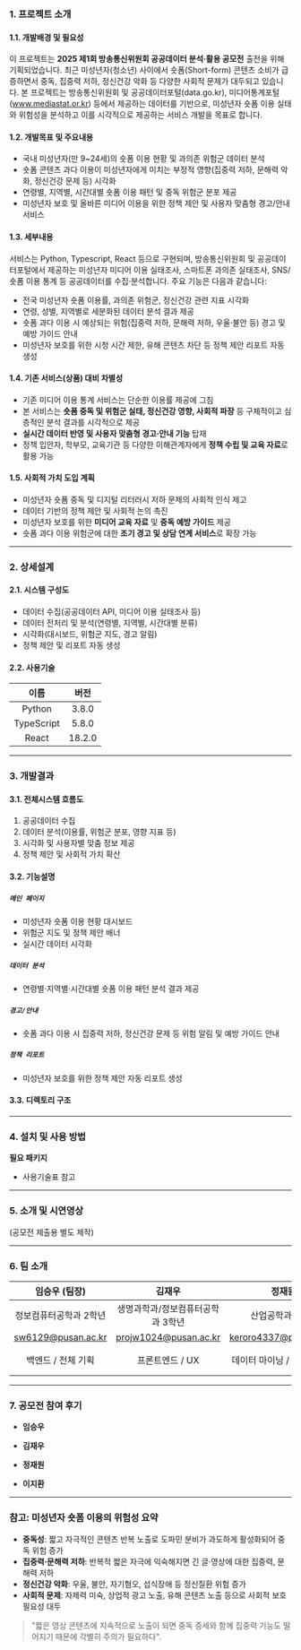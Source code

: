 ### 1. 프로젝트 소개

#### 1.1. 개발배경 및 필요성
이 프로젝트는 **2025 제1회 방송통신위원회 공공데이터 분석·활용 공모전** 출전을 위해 기획되었습니다. 최근 미성년자(청소년) 사이에서 숏폼(Short-form) 콘텐츠 소비가 급증하면서 중독, 집중력 저하, 정신건강 악화 등 다양한 사회적 문제가 대두되고 있습니다. 본 프로젝트는 방송통신위원회 및 공공데이터포털(data.go.kr), 미디어통계포털(www.mediastat.or.kr) 등에서 제공하는 데이터를 기반으로, 미성년자 숏폼 이용 실태와 위험성을 분석하고 이를 시각적으로 제공하는 서비스 개발을 목표로 합니다.

#### 1.2. 개발목표 및 주요내용
- 국내 미성년자(만 9~24세)의 숏폼 이용 현황 및 과의존 위험군 데이터 분석
- 숏폼 콘텐츠 과다 이용이 미성년자에게 미치는 부정적 영향(집중력 저하, 문해력 악화, 정신건강 문제 등) 시각화
- 연령별, 지역별, 시간대별 숏폼 이용 패턴 및 중독 위험군 분포 제공
- 미성년자 보호 및 올바른 미디어 이용을 위한 정책 제안 및 사용자 맞춤형 경고/안내 서비스

#### 1.3. 세부내용
서비스는 Python, Typescript, React 등으로 구현되며, 방송통신위원회 및 공공데이터포털에서 제공하는 미성년자 미디어 이용 실태조사, 스마트폰 과의존 실태조사, SNS/숏폼 이용 통계 등 공공데이터를 수집·분석합니다. 주요 기능은 다음과 같습니다:

- 전국 미성년자 숏폼 이용률, 과의존 위험군, 정신건강 관련 지표 시각화
- 연령, 성별, 지역별로 세분화된 데이터 분석 결과 제공
- 숏폼 과다 이용 시 예상되는 위험(집중력 저하, 문해력 저하, 우울·불안 등) 경고 및 예방 가이드 안내
- 미성년자 보호를 위한 시청 시간 제한, 유해 콘텐츠 차단 등 정책 제안 리포트 자동 생성

#### 1.4. 기존 서비스(상품) 대비 차별성
- 기존 미디어 이용 통계 서비스는 단순한 이용률 제공에 그침
- 본 서비스는 **숏폼 중독 및 위험군 실태, 정신건강 영향, 사회적 파장** 등 구체적이고 심층적인 분석 결과를 시각적으로 제공
- **실시간 데이터 반영 및 사용자 맞춤형 경고·안내 기능** 탑재
- 정책 입안자, 학부모, 교육기관 등 다양한 이해관계자에게 **정책 수립 및 교육 자료**로 활용 가능

#### 1.5. 사회적 가치 도입 계획
- 미성년자 숏폼 중독 및 디지털 리터러시 저하 문제의 사회적 인식 제고
- 데이터 기반의 정책 제안 및 사회적 논의 촉진
- 미성년자 보호를 위한 **미디어 교육 자료** 및 **중독 예방 가이드** 제공
- 숏폼 과다 이용 위험군에 대한 **조기 경고 및 상담 연계 서비스**로 확장 가능

---

### 2. 상세설계

#### 2.1. 시스템 구성도

- 데이터 수집(공공데이터 API, 미디어 이용 실태조사 등)
- 데이터 전처리 및 분석(연령별, 지역별, 시간대별 분류)
- 시각화(대시보드, 위험군 지도, 경고 알림)
- 정책 제안 및 리포트 자동 생성

#### 2.2. 사용기술
| 이름                  | 버전    |
|:---------------------:|:-------:|
| Python                | 3.8.0   |
| TypeScript            | 5.8.0   |
| React                | 18.2.0    |

---

### 3. 개발결과

#### 3.1. 전체시스템 흐름도

1. 공공데이터 수집
2. 데이터 분석(이용률, 위험군 분포, 영향 지표 등)
3. 시각화 및 사용자별 맞춤 정보 제공
4. 정책 제안 및 사회적 가치 확산

#### 3.2. 기능설명

##### ` 메인 페이지 `
- 미성년자 숏폼 이용 현황 대시보드
- 위험군 지도 및 정책 제안 배너
- 실시간 데이터 시각화

##### ` 데이터 분석 `
- 연령별·지역별·시간대별 숏폼 이용 패턴 분석 결과 제공

##### ` 경고/안내 `
- 숏폼 과다 이용 시 집중력 저하, 정신건강 문제 등 위험 알림 및 예방 가이드 안내

##### ` 정책 리포트 `
- 미성년자 보호를 위한 정책 제안 자동 리포트 생성

#### 3.3. 디렉토리 구조

---

### 4. 설치 및 사용 방법

**필요 패키지**  
- 사용기술표 참고


---

### 5. 소개 및 시연영상

(공모전 제출용 별도 제작)

---

### 6. 팀 소개

| 임승우 (팀장) | 김재우 | 정재원 | 이지환 |
|:-------------:|:------:|:------:|:------:|
| 정보컴퓨터공학과 2학년 | 생명과학과/정보컴퓨터공학과 3학년 | 산업공학과 3학년 | 산업공학과 3학년 |
| sw6129@pusan.ac.kr | projw1024@pusan.ac.kr | keroro4337@pusan.ac.kr | mootant@pusan.ac.kr |
| 백엔드 / 전체 기획 | 프론트엔드 / UX | 데이터 마이닝 / 데이터 분석 | 시각화 / 리뷰 처리 알고리즘 |

---

### 7. 공모전 참여 후기

- **임승우**
  > 
- **김재우**
  > 

- **정재원**
  > 

- **이지환**
  > 

---

### 참고: 미성년자 숏폼 이용의 위험성 요약

- **중독성**: 짧고 자극적인 콘텐츠 반복 노출로 도파민 분비가 과도하게 활성화되어 중독 위험 증가
- **집중력·문해력 저하**: 반복적 짧은 자극에 익숙해지면 긴 글·영상에 대한 집중력, 문해력 저하
- **정신건강 악화**: 우울, 불안, 자기혐오, 섭식장애 등 정신질환 위험 증가
- **사회적 문제**: 자제력 미숙, 상업적 광고 노출, 유해 콘텐츠 노출 등으로 사회적 보호 필요성 대두

> "짧은 영상 콘텐츠에 지속적으로 노출이 되면 중독 증세와 함께 집중력 기능도 떨어지기 때문에 각별히 주의가 필요하다".

